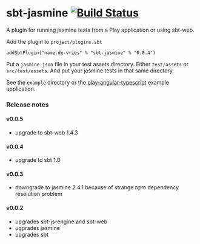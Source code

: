 sbt-jasmine [![Build Status](https://travis-ci.org/joost-de-vries/sbt-jasmine.png?branch=master)](https://travis-ci.org/joost-de-vries/sbt-jasmine)
=========

A plugin for running jasmine tests from a Play application or using sbt-web.

Add the plugin to `project/plugins.sbt`

    addSbtPlugin("name.de-vries" % "sbt-jasmine" % "0.0.4")
   
Put a `jasmine.json` file in your test assets directory. Either `test/assets` or `src/test/assets`. And put your jasmine tests in that same directory. 
   
See the `example` directory or the [play-angular-typescript](https://github.com/joost-de-vries/play-angular-typescript.g8) example application.

### Release notes

#### v0.0.5
- upgrade to sbt-web 1.4.3

#### v0.0.4
- upgrade to sbt 1.0

#### v0.0.3
- downgrade to jasmine 2.4.1 because of strange npm dependency resolution problem

#### v0.0.2
- upgrades sbt-js-engine and sbt-web
- ugprades jasmine
- upgrades sbt
